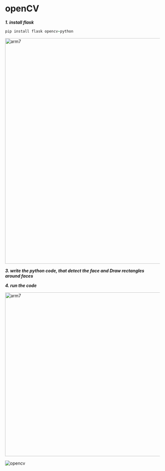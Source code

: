# openCV

***1. install flask***

```ruby
pip install flask opencv-python
```

<img width="731" alt="arm7" src="https://github.com/user-attachments/assets/1c0df804-222e-4a78-a4ec-da7c3381806f">

***3. write the python code, that detect the face and Draw rectangles around faces***

***4. run the code***

<img width="531" alt="arm7" src="https://github.com/user-attachments/assets/3fb3f6c1-8740-4935-b969-64918f30c2e8">




![opencv](https://github.com/user-attachments/assets/6fdbbd86-023b-4468-a6ae-ddac2cc4f394)

<!-- ***5. Output***

![opencv](https://github.com/user-attachments/assets/6fdbbd86-023b-4468-a6ae-ddac2cc4f394)

<img width="531" alt="arm7" src="https://github.com/user-attachments/assets/2641dae6-bd4e-4daf-8f84-99fbfa386eb5" -->
